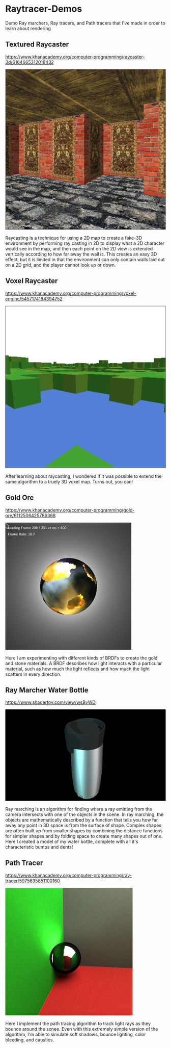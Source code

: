 # Raytracer-Demos
Demo Ray marchers, Ray tracers, and Path tracers that I've made in order to learn about rendering

## Textured Raycaster
https://www.khanacademy.org/computer-programming/raycaster-3d/6164665312018432

![Textured Raycaster Image](https://github.com/Elliot-TS/Raytracer-Demos/blob/main/Textured%20Raycaster.png)

Raycasting is a technique for using a 2D map to create a fake-3D environment by performing ray casting in 2D to display what a 2D character would see in the map, and then each point on the 2D view is extended vertically according to how far away the wall is.  This creates an easy 3D effect, but it is limited in that the environment can only contain walls laid out on a 2D grid, and the player cannot look up or down.

## Voxel Raycaster
https://www.khanacademy.org/computer-programming/voxel-engine/5457174184394752

![Voxel Raycaster Image](https://github.com/Elliot-TS/Raytracer-Demos/blob/main/Voxel%20Raycaster.png)

After learning about raycasting, I wondered if it was possible to extend the same algorithm to a truely 3D voxel map.  Turns out, you can!

## Gold Ore

https://www.khanacademy.org/computer-programming/gold-ore/6112506425786368

![Gold Ore Image](https://github.com/Elliot-TS/Raytracer-Demos/blob/main/Gold%20Ore%20Demo.png)

Here I am experimenting with different kinds of BRDFs to create the gold and stone materials.  A BRDF describes how light interacts with a particular material, such as how much the light reflects and how much the light scatters in every direction.

## Ray Marcher Water Bottle

https://www.shadertoy.com/view/wsByWD

![Ray Marcher Image](https://github.com/Elliot-TS/Raytracer-Demos/blob/main/Ray%20Marcher%20Demo.png)

Ray marching is an algorithm for finding where a ray emitting from the camera intersects with one of the objects in the scene.  In ray marching, the objects are mathematically described by a function that tells you how far away any point in 3D space is from the surface of shape.  Complex shapes are often built up from smaller shapes by combining the distance functions for simpler shapes and by folding space to create many shapes out of one.  Here I created a model of my water bottle, complete with all it's characteristic bumps and dents!

## Path Tracer

https://www.khanacademy.org/computer-programming/ray-tracer/5975635851100160

![Path Tracer Demo](https://github.com/Elliot-TS/Raytracer-Demos/blob/main/Path%20Tracing%20Demo.png)

Here I implement the path tracing algorithm to track light rays as they bounce around the scnee.  Even with this extremely simple version of the algorithm, I'm able to simulate soft shadows, bounce lighting, color bleeding, and caustics.
